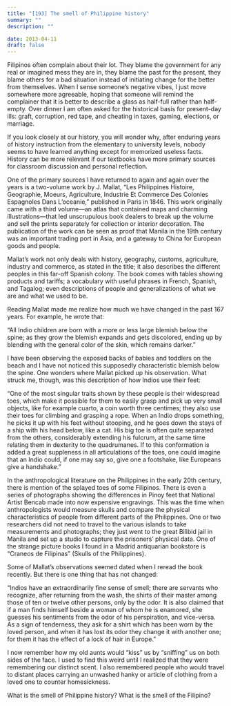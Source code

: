 ```yaml
---
title: "[193] The smell of Philippine history"
summary: ""
description: ""

date: 2013-04-11
draft: false
---
```


Filipinos often complain about their lot. They blame the government for any real or imagined mess they are in, they blame the past for the present, they blame others for a bad situation instead of initiating change for the better from themselves. When I sense someone’s negative vibes, I just move somewhere more agreeable, hoping that someone will remind the complainer that it is better to describe a glass as half-full rather than half-empty. Over dinner I am often asked for the historical basis for present-day ills: graft, corruption, red tape, and cheating in taxes, gaming, elections, or marriage.

If you look closely at our history, you will wonder why, after enduring years of history instruction from the elementary to university levels, nobody seems to have learned anything except for memorized useless facts. History can be more relevant if our textbooks have more primary sources for classroom discussion and personal reflection.

One of the primary sources I have returned to again and again over the years is a two-volume work by J. Mallat, “Les Philippines Histoire,  Geographie, Moeurs, Agriculture, Industrie Et Commerce Des Colonies Espagnoles Dans L’oceanie,” published in Paris in 1846. This work originally came with a third volume—an atlas that contained maps and charming illustrations—that led unscrupulous book dealers to break up the volume and sell the prints separately for collection or interior decoration. The publication of the work can be seen as proof that Manila in the 19th century was an important trading port in Asia, and a gateway to China for European goods and people.

Mallat’s work not only deals with history, geography, customs, agriculture, industry and commerce, as stated in the title; it also describes the different peoples in this far-off Spanish colony. The book comes with tables showing products and tariffs; a vocabulary with useful phrases in French, Spanish, and Tagalog; even descriptions of people and generalizations of what we are and what we used to be.

Reading Mallat made me realize how much we have changed in the past 167 years. For example, he wrote that:

“All Indio children are born with a more or less large blemish below the spine; as they grow the blemish expands and gets discolored, ending up by blending with the general color of the skin, which remains darker.”

I have been observing the exposed backs of babies and toddlers on the beach and I have not noticed this supposedly characteristic blemish below the spine. One wonders where Mallat picked up his observation. What struck me, though, was this description of how Indios use their feet:

“One of the most singular traits shown by these people is their widespread toes, which make it possible for them to easily grasp and pick up very small objects, like for example  cuarto, a coin worth three centimes; they also use their toes for climbing and grasping a rope. When an Indio drops something, he picks it up with his feet without stooping, and he goes down the stays of a ship with his head below, like a cat. His big toe is often quite separated from the others, considerably extending his fulcrum, at the same time relating them in dexterity to the quadrumanes. If to this conformation is added a great suppleness in all articulations of the toes, one could imagine that an Indio could, if one may say so, give one a footshake, like Europeans give a handshake.”

In the anthropological literature on the Philippines in the early 20th century, there is mention of the splayed toes of some Filipinos. There is even a series of photographs showing the differences in Pinoy feet that National Artist Bencab made into now expensive engravings. This was the time when anthropologists would measure skulls and compare the physical characteristics of people from different parts of the Philippines. One or two researchers did not need to travel to the various islands to take measurements and photographs; they just went to the great Bilibid jail in Manila and set up a studio to capture the prisoners’ physical data. One of the strange picture books I found in a Madrid antiquarian bookstore is “Craneos de Filipinas” (Skulls of the Philippines).

Some of Mallat’s observations seemed dated when I reread the book recently. But there is one thing that has not changed:

“Indios have an extraordinarily fine sense of smell; there are servants who recognize, after returning from the wash, the shirts of their master among those of ten or twelve other persons, only by the odor. It is also claimed that if a man finds himself beside a woman of whom he is enamored, she guesses his sentiments from the odor of his perspiration, and vice-versa. As a sign of tenderness, they ask for a shirt which has been worn by the loved person, and when it has lost its odor they change it with another one; for them it has the effect of a lock of hair in Europe.”

I now remember how my old aunts would “kiss” us by “sniffing” us on both sides of the face. I used to find this weird until I realized that they were remembering our distinct scent. I also remembered people who would travel to distant places carrying an unwashed hanky or article of clothing from a loved one to counter homesickness.

What is the smell of Philippine history? What is the smell of the Filipino?
